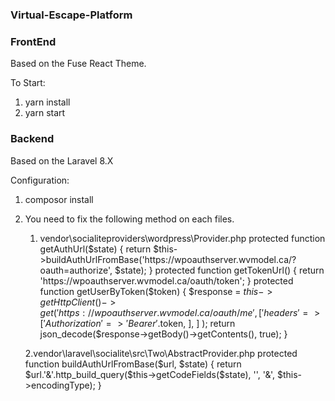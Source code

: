 ### Virtual-Escape-Platform

### FrontEnd

Based on the Fuse React Theme.

To Start:

1) yarn install
2) yarn start

###  Backend

Based on the Laravel 8.X

Configuration:

1) composor install
2) You need to fix the following method on each files.

	1. vendor\socialiteproviders\wordpress\Provider.php
	protected function getAuthUrl($state)
    	{
        	return $this->buildAuthUrlFromBase('https://wpoauthserver.wvmodel.ca/?oauth=authorize', $state);
    	}
	protected function getTokenUrl()
	{
        	return 'https://wpoauthserver.wvmodel.ca/oauth/token';
	}
	protected function getUserByToken($token)
    	{
        	$response = $this->getHttpClient()->get(
            	'https://wpoauthserver.wvmodel.ca/oauth/me',
            	[
                	'headers' => [
                	    'Authorization' => 'Bearer '.$token,
        	        ],
            	]
	        );
        	return json_decode($response->getBody()->getContents(), true);
    	}

	2.vendor\laravel\socialite\src\Two\AbstractProvider.php
	protected function buildAuthUrlFromBase($url, $state)
    	{
        	return $url.'&'.http_build_query($this->getCodeFields($state), '', '&', $this->encodingType);
    	}